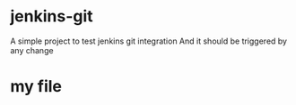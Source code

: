 # jenkins-git

A simple project to test jenkins git integration
And it should be triggered by any change
# my file
